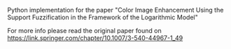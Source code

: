 Python implementation for the paper
"Color Image Enhancement Using the Support Fuzzification in the Framework of the Logarithmic Model"

For more info please read the original paper found on https://link.springer.com/chapter/10.1007/3-540-44967-1_49
